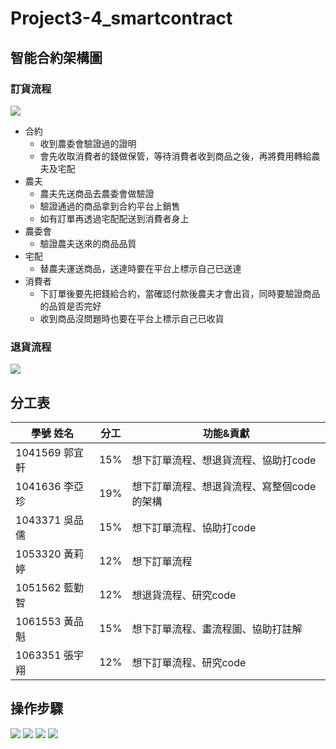 # Project3-4_smartcontract

## 智能合約架構圖
### 訂貨流程
![](https://i.imgur.com/GXk5hL4.png)
* 合約
  * 收到農委會驗證過的證明
  * 會先收取消費者的錢做保管，等待消費者收到商品之後，再將費用轉給農夫及宅配
* 農夫
  * 農夫先送商品去農委會做驗證
  * 驗證通過的商品拿到合約平台上銷售
  * 如有訂單再透過宅配配送到消費者身上
* 農委會
  * 驗證農夫送來的商品品質
* 宅配
  * 替農夫運送商品，送達時要在平台上標示自己已送達
* 消費者
  * 下訂單後要先把錢給合約，當確認付款後農夫才會出貨，同時要驗證商品的品質是否完好
  * 收到商品沒問題時也要在平台上標示自己已收貨

### 退貨流程
![](https://i.imgur.com/xnOQmmo.png)

## 分工表

學號   姓名	   |	分工    |	功能&貢獻
| -------------- | ------ | ------------------------- |
1041569 郭宜軒	   |	15%	|	想下訂單流程、想退貨流程、協助打code
1041636 李亞珍	   |	19% |	想下訂單流程、想退貨流程、寫整個code的架構
1043371 吳品儒	   |	15%	|	想下訂單流程、協助打code
1053320 黃莉婷	   |	12%	|	想下訂單流程
1051562 藍勤智	   |	12%	|	想退貨流程、研究code
1061553 黃品魁	   |	15%	|	想下訂單流程、畫流程圖、協助打註解
1063351 張宇翔	   |	12%	|	想下訂單流程、研究code

## 操作步驟

![](https://i.imgur.com/Y4txCYe.png)
![](https://i.imgur.com/fYgZb22.png)
![](https://i.imgur.com/aoIkWnR.png)
![](https://i.imgur.com/0v9Dmto.jpg)
